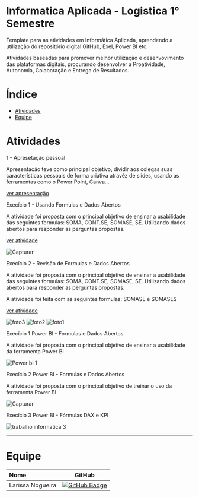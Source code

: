 # Informatica Aplicada - Logistica 1° Semestre

Template para as atividades em Informática Aplicada, aprendendo a utilização do repositório digital GitHub, Exel, Power BI etc. 

Atividades baseadas para promover melhor utilização e desenvovimento das plataformas digitais, procurando desenvolver a Proatividade, Autonomia, Colaboração e Entrega de Resultados.

# Índice

  * [Atividades](#Atividade-Informatica)
  * [Equipe](#Equipe)

# Atividades

1 - Apresetação pessoal 

Apresentação teve como princípal objetivo, dividir aos colegas suas características pessoais de forma criativa atravéz de slides, usando as ferramentas como o Power Point, Canva...

[ver apresentação](https://github.com/gabrieltn16/informatica/blob/main/Apresenta%C3%A7%C3%A3o%20informatica%20final.pptx)


Execício 1 - Usando Formulas e Dados Abertos

A atividade foi proposta com o principal objetivo de ensinar a usabilidade das seguintes formulas: SOMA, CONT.SE, SOMASE, SE.
Utilizando dados abertos para responder as perguntas propostas.

[ver atividade](https://github.com/user-attachments/files/17068368/trabalho.1.informatica.xlsx)

![Capturar](https://github.com/user-attachments/assets/f10f0cfc-5bfc-41e9-829f-3b6f4952abfe)


Execício 2 - Revisão de Formulas e Dados Abertos

A atividade foi proposta com o principal objetivo de ensinar a usabilidade das seguintes formulas: SOMA, CONT.SE, SOMASE, SE.
Utilizando dados abertos para responder as perguntas propostas.

A atividade foi feita com as seguintes formulas: SOMASE e SOMASES

[ver atividade](https://github.com/user-attachments/files/17081431/Trabalho.Informatica.2.xlsx)

![foto3](https://github.com/user-attachments/assets/5803f631-95db-4f27-b9df-459362b21870)
![foto2](https://github.com/user-attachments/assets/2a6820ee-073c-4603-9cb0-0c3adc24f997)
![foto1](https://github.com/user-attachments/assets/ab86b58c-881a-4833-befc-caf128859435)

Execício 1 Power BI - Formulas e Dados Abertos

A atividade foi proposta com o principal objetivo de ensinar a usabilidade da ferramenta Power BI 

![Power bi 1](https://github.com/user-attachments/assets/3a80e091-4b47-410a-ae16-9f429618f0a2)

Execício 2 Power BI - Formulas e Dados Abertos

A atividade foi proposta com o principal objetivo de treinar o uso da ferramenta Power BI 

![Capturar](https://github.com/user-attachments/assets/588ec889-2b12-428c-a3df-ce0b29f16a1a)

Execício 3 Power BI - Fórmulas DAX e KPI

![trabalho informatica 3](https://github.com/user-attachments/assets/ef0a3fa8-85d8-4c4a-93fa-d0e1c60d1089)


------------------------------------------------------------------------------------------------------------------------------------------------------------------------------------------------------

# Equipe
| Nome                                  |                                                                                                                                                       GitHub                                                                                                                                                      |
| :------------------------------------ | :-------------------------------------------------------------------------------------------------------------------------------------------------------------------------------------------------------------------------------------------------------------------------------------------------------------------------: |
|   Larissa Nogueira        |     [![GitHub Badge](https://img.shields.io/badge/GitHub-111217?style=flat-square&logo=github&logoColor=white)](https://github.com/Larih13)              |
